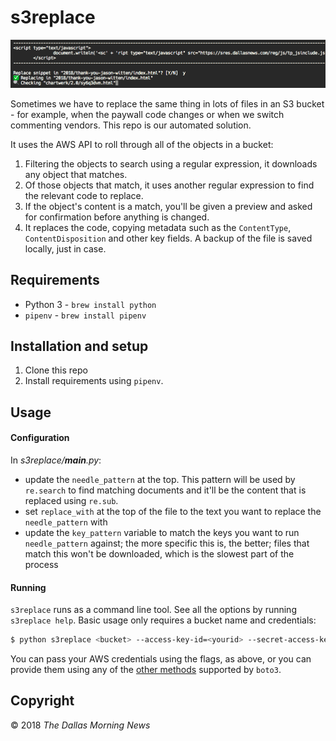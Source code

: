 # s3replace

![Screenshot](/etc/preview.png?raw=true)

Sometimes we have to replace the same thing in lots of files in an S3 bucket - for example, when the paywall code changes or when we switch commenting vendors. This repo is our automated solution.

It uses the AWS API to roll through all of the objects in a bucket:
1. Filtering the objects to search using a regular expression, it downloads any object that matches.
2. Of those objects that match, it uses another regular expression to find the relevant code to replace.
3. If the object's content is a match, you'll be given a preview and asked for confirmation before anything is changed.
4. It replaces the code, copying metadata such as the `ContentType`, `ContentDisposition` and other key fields. A backup of the file is saved locally, just in case.

## Requirements

- Python 3 - `brew install python`
- `pipenv` - `brew install pipenv`

## Installation and setup

1. Clone this repo
2. Install requirements using `pipenv`.

## Usage

#### Configuration

In _s3replace/__main__.py_:
- update the `needle_pattern` at the top. This pattern will be used by `re.search` to find matching documents and it'll be the content that is replaced using `re.sub`.
- set `replace_with` at the top of the file to the text you want to replace the `needle_pattern` with
- update the `key_pattern` variable to match the keys you want to run `needle_pattern` against; the more specific this is, the better; files that match this won't be downloaded, which is the slowest part of the process

#### Running

`s3replace` runs as a command line tool. See all the options by running `s3replace help`. Basic usage only requires a bucket name and credentials:

```sh
$ python s3replace <bucket> --access-key-id=<yourid> --secret-access-key=<yourkey>
```

You can pass your AWS credentials using the flags, as above, or you can provide them using any of the [other methods](http://boto3.readthedocs.io/en/latest/guide/quickstart.html#configuration) supported by `boto3`.

## Copyright

&copy; 2018 _The Dallas Morning News_
